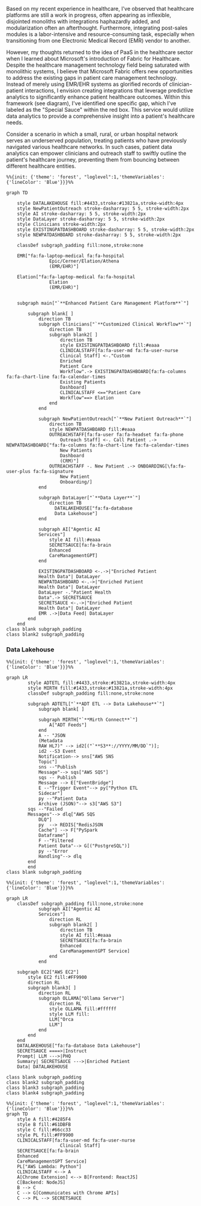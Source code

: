 Based on my recent experience in healthcare, I've observed that healthcare platforms are still a work in progress, often appearing as inflexible, disjointed monoliths with integrations haphazardly added, and modularization often an afterthought. Furthermore, integrating post-sales modules is a labor-intensive and resource-consuming task, especially when transitioning from one Electronic Medical Record (EMR) vendor to another.

However, my thoughts returned to the idea of PaaS in the healthcare sector when I learned about Microsoft's introduction of Fabric for Healthcare. Despite the healthcare management technology field being saturated with monolithic systems, I believe that Microsoft Fabric offers new opportunities to address the existing gaps in patient care management technology. Instead of merely using EMR/EHR systems as glorified records of clinician-patient interactions, I envision creating integrations that leverage predictive analytics to significantly enhance patient healthcare outcomes. Within this framework (see diagram), I've identified one specific gap, which I've labeled as the "Special Sauce" within the red box. This service would utilize data analytics to provide a comprehensive insight into a patient's healthcare needs.

Consider a scenario in which a small, rural, or urban hospital network serves an underserved population, treating patients who have previously navigated various healthcare networks. In such cases, patient data analytics can empower clinicians and outreach staff to swiftly outline the patient's healthcare journey, preventing them from bouncing between different healthcare entities.

```mermaid
%%{init: {'theme': 'forest', "loglevel":1,'themeVariables': {'lineColor': 'Blue'}}}%%

graph TD
    
    style DATALAKEHOUSE fill:#4433,stroke:#13821a,stroke-width:4px
    style NewPatientOutreach stroke-dasharray: 5 5, stroke-width:2px
    style AI stroke-dasharray: 5 5, stroke-width:2px
    style DataLayer stroke-dasharray: 5 5, stroke-width:2px
    style Clinicians stroke-width:2px
    style EXISTINGPATDASHBOARD stroke-dasharray: 5 5, stroke-width:2px
    style NEWPATDASHBOARD stroke-dasharray: 5 5, stroke-width:2px

    classDef subgraph_padding fill:none,stroke:none

    EMR["fa:fa-laptop-medical fa:fa-hospital
                Epic/Cerner/Elation/Athena
                (EMR/EHR)"] 

    Elation["fa:fa-laptop-medical fa:fa-hospital
                Elation
                (EMR/EHR)"]

    
    subgraph main["`**Enhanced Patient Care Management Platform**`"]

        subgraph blank[ ]
            direction TB
            subgraph Clinicians["`**Customized Clinical Workflow**`"]
                direction TB
                subgraph blank2[ ]
                    direction TB
                    style EXISTINGPATDASHBOARD fill:#eaaa
                    CLINICALSTAFF[fa:fa-user-md fa:fa-user-nurse
                    Clinical Staff] <-."Custom 
                    Enriched
                    Patient Care
                    Workflow".-> EXISTINGPATDASHBOARD[fa:fa-columns fa:fa-chart-line fa:fa-calendar-times
                    Existing Patients
                    Dashboard]
                    CLINICALSTAFF <=="Patient Care
                    Workflow"==> Elation
                end
            end

            subgraph NewPatientOutreach["`**New Patient Outreach**`"]
                direction TB
                style NEWPATDASHBOARD fill:#eaaa
                OUTREACHSTAFF[fa:fa-user fa:fa-headset fa:fa-phone
                    Outreach Staff] <-. Call Patient .-> NEWPATDASHBOARD["fa:fa-columns fa:fa-chart-line fa:fa-calendar-times
                    New Patients
                    Dashboard
                    (CRM)"]
                OUTREACHSTAFF -. New Patient .-> ONBOARDING[\fa:fa-user-plus fa:fa-signature
                    New Patient
                    Onboarding/]
            end

            subgraph DataLayer["`**Data Layer**`"]
                direction TB
                  DATALAKEHOUSE["fa:fa-database 
                  Data Lakehouse"]
            end

            subgraph AI["Agentic AI
            Services"]
                style AI fill:#eaaa
                SECRETSAUCE[fa:fa-brain
                Enhanced 
                CareManagementGPT]
            end

            EXISTINGPATDASHBOARD <-.->|"Enriched Patient
            Health Data"| DataLayer
            NEWPATDASHBOARD <-.->|"Enriched Patient
            Health Data"| DataLayer
            DataLayer -."Patient Health
            Data".-> SECRETSAUCE
            SECRETSAUCE <-.->|"Enriched Patient
            Health Data"| DataLayer
            EMR .->|Data Feed| DataLayer
        end
    end
class blank subgraph_padding
class blank2 subgraph_padding
```
### Data Lakehouse
```mermaid
%%{init: {'theme': 'forest', "loglevel":1,'themeVariables': {'lineColor': 'Blue'}}}%%

graph LR
        style ADTETL fill:#4433,stroke:#13821a,stroke-width:4px
        style MIRTH fill:#1433,stroke:#13821a,stroke-width:4px
        classDef subgraph_padding fill:none,stroke:none

        subgraph ADTETL["`**ADT ETL --> Data Lakehouse**`"]
            subgraph blank[ ]

            subgraph MIRTH["`**Mirth Connect**`"]
                A["ADT Feeds"]
            end
            A -- "JSON
            (Metadata
            RAW HL7)" --> id2[("`**S3**://YYYY/MM/DD`")];
            id2 --S3 Event 
            Notification--> sns["AWS SNS
            Topic"]
            sns --"Publish 
            Message"--> sqs["AWS SQS"]
            sqs -- Publish
            Message --> E["EventBridge"]
            E --"Trigger Event"--> py["Python ETL
            Sidecar"]
            py --"Patient Data 
            Archive (JSON)"--> s3["AWS S3"]
        sqs --"Failed 
        Messages"--> dlq["AWS SQS
            DLQ"]
            py  --> REDIS["RedisJSON 
            Cache"] --> F["PySpark
            Dataframe"]
            F --"Filtered 
            Patient Data"--> G[("PostgreSQL")]
            py --"Error
            Handling"--> dlq
        end
        end
class blank subgraph_padding
```
```mermaid
%%{init: {'theme': 'forest', "loglevel":1,'themeVariables': {'lineColor': 'Blue'}}}%%

graph LR
    classDef subgraph_padding fill:none,stroke:none
            subgraph AI["Agentic AI
            Services"]
                direction RL
                subgraph blank2[ ]
                    direction TB
                    style AI fill:#eaaa
                    SECRETSAUCE[fa:fa-brain
                    Enhanced 
                    CareManagementGPT Service]
                end
            end

    subgraph EC2["AWS EC2"]
        style EC2 fill:#FF9900
        direction RL
        subgraph blank3[ ]
            direction RL
            subgraph OLLAMA["Ollama Server"]
                direction RL
                style OLLAMA fill:#ffffff
                style LLM fill:
                LLM["Orca
                LLM"]
            end
        end
    end
    DATALAKEHOUSE["fa:fa-database Data Lakehouse"]
    SECRETSAUCE ====>|Instruct
    Prompt| LLM --->|PHQ
    Summary| SECRETSAUCE --->|Enriched Patient
    Data| DATALAKEHOUSE

class blank subgraph_padding
class blank2 subgraph_padding
class blank3 subgraph_padding
class blank4 subgraph_padding
```
```mermaid
%%{init: {'theme': 'forest', "loglevel":1,'themeVariables': {'lineColor': 'Blue'}}}%%
graph TD
    style A fill:#4285F4
    style B fill:#61DBFB
    style C fill:#66cc33
    style PL fill:#FF9900
    CLINICALSTAFF[fa:fa-user-md fa:fa-user-nurse
                    Clinical Staff]
    SECRETSAUCE[fa:fa-brain
    Enhanced 
    CareManagementGPT Service]
    PL["AWS Lambda: Python"]
    CLINICALSTAFF <--> A
    A[Chrome Extension] <--> B[Frontend: ReactJS]
    C[Backend: NodeJS]
    B --> C
    C --> G[Communicates with Chrome APIs]
    C --> PL --> SECRETSAUCE




```
